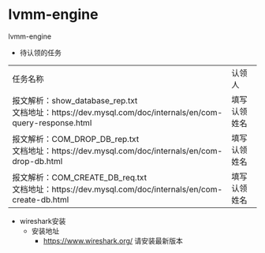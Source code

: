 # lvmm-engine
lvmm-engine
* 待认领的任务
 <table>
 <tr>
 <td>任务名称</td>
 <td>认领人</td>
 </tr>
  <tr>
  <td>报文解析：show_database_rep.txt <br/>
  文档地址：https://dev.mysql.com/doc/internals/en/com-query-response.html</td>
  <td>填写认领姓名</td>
  </tr>
  <tr>
    <td>报文解析：COM_DROP_DB_rep.txt <br/>
    文档地址：https://dev.mysql.com/doc/internals/en/com-drop-db.html</td>
    <td>填写认领姓名</td>
    </tr>
    <tr>
        <td>报文解析：COM_CREATE_DB_req.txt <br/>
        文档地址：https://dev.mysql.com/doc/internals/en/com-create-db.html</td>
        <td>填写认领姓名</td>
        </tr>
 </table>
 
 * wireshark安装
    * 安装地址 
       * https://www.wireshark.org/ 请安装最新版本
     
     
